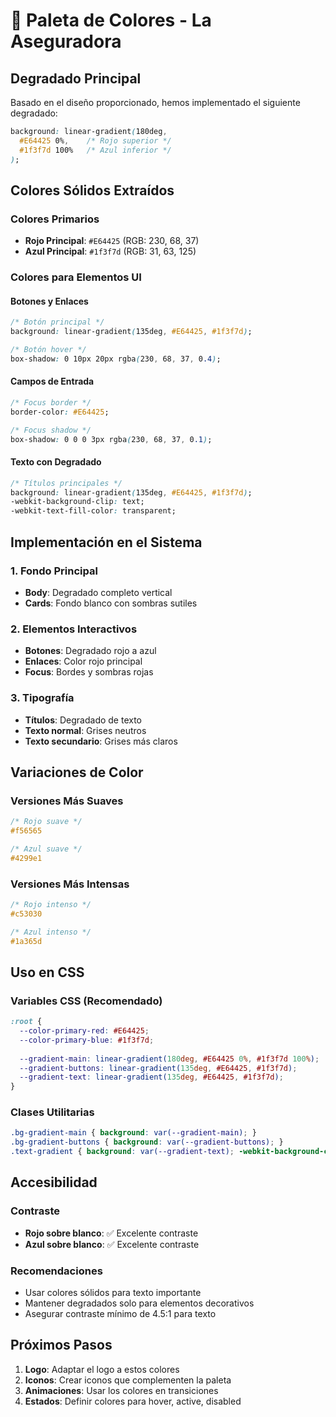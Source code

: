 # 🎨 Paleta de Colores - La Aseguradora

## Degradado Principal

Basado en el diseño proporcionado, hemos implementado el siguiente degradado:

```css
background: linear-gradient(180deg, 
  #E64425 0%,    /* Rojo superior */
  #1f3f7d 100%   /* Azul inferior */
);
```

## Colores Sólidos Extraídos

### Colores Primarios
- **Rojo Principal**: `#E64425` (RGB: 230, 68, 37)
- **Azul Principal**: `#1f3f7d` (RGB: 31, 63, 125)

### Colores para Elementos UI

#### Botones y Enlaces
```css
/* Botón principal */
background: linear-gradient(135deg, #E64425, #1f3f7d);

/* Botón hover */
box-shadow: 0 10px 20px rgba(230, 68, 37, 0.4);
```

#### Campos de Entrada
```css
/* Focus border */
border-color: #E64425;

/* Focus shadow */
box-shadow: 0 0 0 3px rgba(230, 68, 37, 0.1);
```

#### Texto con Degradado
```css
/* Títulos principales */
background: linear-gradient(135deg, #E64425, #1f3f7d);
-webkit-background-clip: text;
-webkit-text-fill-color: transparent;
```

## Implementación en el Sistema

### 1. Fondo Principal
- **Body**: Degradado completo vertical
- **Cards**: Fondo blanco con sombras sutiles

### 2. Elementos Interactivos
- **Botones**: Degradado rojo a azul
- **Enlaces**: Color rojo principal
- **Focus**: Bordes y sombras rojas

### 3. Tipografía
- **Títulos**: Degradado de texto
- **Texto normal**: Grises neutros
- **Texto secundario**: Grises más claros

## Variaciones de Color

### Versiones Más Suaves
```css
/* Rojo suave */
#f56565

/* Azul suave */
#4299e1
```

### Versiones Más Intensas
```css
/* Rojo intenso */
#c53030

/* Azul intenso */
#1a365d
```

## Uso en CSS

### Variables CSS (Recomendado)
```css
:root {
  --color-primary-red: #E64425;
  --color-primary-blue: #1f3f7d;
  
  --gradient-main: linear-gradient(180deg, #E64425 0%, #1f3f7d 100%);
  --gradient-buttons: linear-gradient(135deg, #E64425, #1f3f7d);
  --gradient-text: linear-gradient(135deg, #E64425, #1f3f7d);
}
```

### Clases Utilitarias
```css
.bg-gradient-main { background: var(--gradient-main); }
.bg-gradient-buttons { background: var(--gradient-buttons); }
.text-gradient { background: var(--gradient-text); -webkit-background-clip: text; -webkit-text-fill-color: transparent; }
```

## Accesibilidad

### Contraste
- **Rojo sobre blanco**: ✅ Excelente contraste
- **Azul sobre blanco**: ✅ Excelente contraste

### Recomendaciones
- Usar colores sólidos para texto importante
- Mantener degradados solo para elementos decorativos
- Asegurar contraste mínimo de 4.5:1 para texto

## Próximos Pasos

1. **Logo**: Adaptar el logo a estos colores
2. **Iconos**: Crear iconos que complementen la paleta
3. **Animaciones**: Usar los colores en transiciones
4. **Estados**: Definir colores para hover, active, disabled